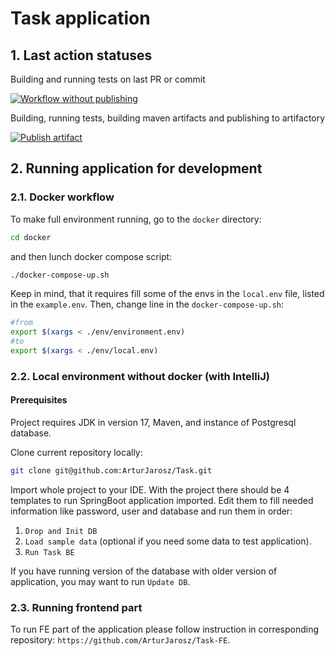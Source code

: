 # Task application

## 1. Last action statuses

Building and running tests on last PR or commit

[![Workflow without publishing](https://github.com/ArturJarosz/Task/actions/workflows/build%20and%20test.yml/badge.svg)](https://github.com/ArturJarosz/Task/actions/workflows/build%20and%20test.yml)

Building, running tests, building maven artifacts and publishing to artifactory

[![Publish artifact](https://github.com/ArturJarosz/Task/actions/workflows/publish.yml/badge.svg)](https://github.com/ArturJarosz/Task/actions/workflows/publish.yml)

## 2. Running application for development

### 2.1. Docker workflow

To make full environment running, go to the `docker` directory:

```bash
cd docker
```

and then lunch docker compose script:

```bash
./docker-compose-up.sh
```

Keep in mind, that it requires fill some of the envs in the `local.env` file, listed in the `example.env`.
Then, change line in the `docker-compose-up.sh`:

``` bash
#from
export $(xargs < ./env/environment.env)
#to
export $(xargs < ./env/local.env)
```

### 2.2. Local environment without docker (with IntelliJ)

#### Prerequisites

Project requires JDK in version 17, Maven, and instance of Postgresql database.

Clone current repository locally:

```bash 
git clone git@github.com:ArturJarosz/Task.git
```

Import whole project to your IDE. With the project there should be 4 templates to run SpringBoot application imported.
Edit them to fill needed information like password, user and database and run them in order:

1. `Drop and Init DB`
2. `Load sample data` (optional if you need some data to test application).
3. `Run Task BE`

If you have running version of the database with older version of application, you may want to run `Update DB`.

### 2.3. Running frontend part

To run FE part of the application please follow instruction in corresponding
repository: `https://github.com/ArturJarosz/Task-FE`.
